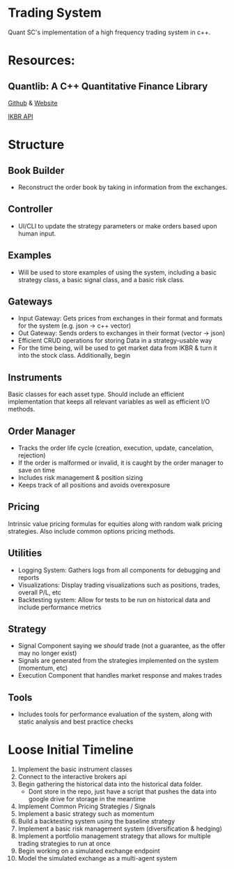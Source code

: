 # Trading System
Quant SC's implementation of a high frequency trading system in c++. 

# Resources: 

## Quantlib: A C++ Quantitative Finance Library 
[Github](https://github.com/lballabio/QuantLib) & [Website](http://quantlib.org/)

[IKBR API](https://interactivebrokers.github.io/tws-api/)

# Structure

## Book Builder 
- Reconstruct the order book by taking in information from the exchanges. 

## Controller 
- UI/CLI to update the strategy parameters or make orders based upon human input. 

## Examples 
- Will be used to store examples of using the system, including a basic strategy class, a basic signal class, and a basic risk class. 

## Gateways
- Input Gateway: Gets prices from exchanges in their format and formats for the system (e.g. json -> c++ vector)
- Out Gateway: Sends orders to exchanges in their format (vector -> json)
- Efficient CRUD operations for storing Data in a strategy-usable way 
- For the time being, will be used to get market data from IKBR & turn it into the stock class. Additionally, begin 

## Instruments 
Basic classes for each asset type. Should include an efficient implementation that keeps all relevant variables as well as efficient I/O methods. 

## Order Manager
- Tracks the order life cycle (creation, execution, update, cancelation, rejection) 
- If the order is malformed or invalid, it is caught by the order manager to save on time 
- Includes risk management & position sizing 
- Keeps track of all positions and avoids overexposure 

## Pricing
Intrinsic value pricing formulas for equities along with random walk pricing strategies. Also include common options pricing methods. 

## Utilities
- Logging System:  Gathers logs from all components for debugging and reports 
- Visualizations: Display trading visualizations such as positions, trades, overall P/L, etc 
- Backtesting system: Allow for tests to be run on historical data and include performance metrics 

## Strategy 
- Signal Component saying we *should* trade (not a guarantee, as the offer may no longer exist)
- Signals are generated from the strategies implemented on the system (momentum, etc)
- Execution Component that handles market response and makes trades

## Tools
- Includes tools for performance evaluation of the system, along with static analysis and best practice checks 

# Loose Initial Timeline 
1. Implement the basic instrument classes
2. Connect to the interactive brokers api
3. Begin gathering the historical data into the historical data folder. 
    - Dont store in the repo, just have a script that pushes the data into google drive for storage in the meantime 
4. Implement Common Pricing Strategies / Signals  
5. Implement a basic strategy such as momentum
6. Build a backtesting system using the baseline strategy  
7. Implement a basic risk management system (diversification & hedging)
8. Implement a portfolio management strategy that allows for multiple trading strategies to run at once
9. Begin working on a simulated exchange endpoint 
10. Model the simulated exchange as a multi-agent system 